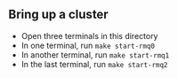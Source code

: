 ## Bring up a cluster

* Open three terminals in this directory
* In one terminal, run `make start-rmq0`
* In another terminal, run `make start-rmq1`
* In the last terminal, run `make start-rmq2`

